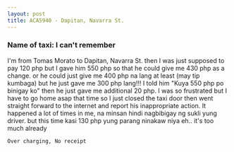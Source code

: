 ```yaml
---
layout: post
title: ACA5940 - Dapitan, Navarra St.
---
```


### Name of taxi: I can't remember

I'm from Tomas Morato to Dapitan, Navarra St. then I was just supposed to pay 120 php but I gave him 550 php so that he could give me 430 php as a change. or he could just give me 400 php na lang at least (may tip kumbaga) but he just gave me 300 php lang!!! I told him "Kuya 550 php po binigay ko" then he just gave me additional 20 php. I was so frustrated but I have to go home asap that time so I just closed the taxi door then went straight forward to the internet and report his inappropriate action. It happened a lot of times in me, na minsan hindi nagbibigay ng sukli yung driver. but this time kasi 130 php yung parang ninakaw niya eh.. it's too much already

```Over charging, No receipt```

